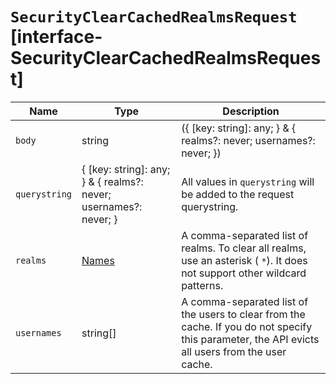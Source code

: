 # `SecurityClearCachedRealmsRequest` [interface-SecurityClearCachedRealmsRequest]

| Name | Type | Description |
| - | - | - |
| `body` | string | ({ [key: string]: any; } & { realms?: never; usernames?: never; }) | All values in `body` will be added to the request body. |
| `querystring` | { [key: string]: any; } & { realms?: never; usernames?: never; } | All values in `querystring` will be added to the request querystring. |
| `realms` | [Names](./Names.md) | A comma-separated list of realms. To clear all realms, use an asterisk ( `*`). It does not support other wildcard patterns. |
| `usernames` | string[] | A comma-separated list of the users to clear from the cache. If you do not specify this parameter, the API evicts all users from the user cache. |
